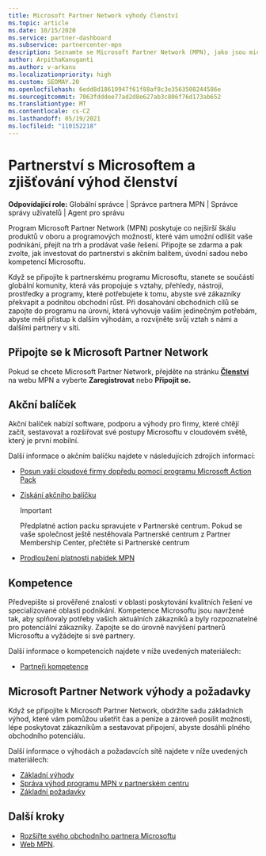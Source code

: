```yaml
---
title: Microsoft Partner Network výhody členství
ms.topic: article
ms.date: 10/15/2020
ms.service: partner-dashboard
ms.subservice: partnercenter-mpn
description: Seznamte se Microsoft Partner Network (MPN), jako jsou microsoft action pack, kompetence nebo možnosti programu, abyste své řešení na trh a prodávat.
author: ArpithaKanuganti
ms.author: v-arkanu
ms.localizationpriority: high
ms.custom: SEOMAY.20
ms.openlocfilehash: 6edd8d18610947f61f88af8c3e3563508244586e
ms.sourcegitcommit: 7063fdddee77ad2d8e627ab3c806f76d173ab652
ms.translationtype: MT
ms.contentlocale: cs-CZ
ms.lasthandoff: 05/19/2021
ms.locfileid: "110152218"
---
```

# <a name="partner-with-microsoft-and-discover-membership-benefits"></a>Partnerství s Microsoftem a zjišťování výhod členství

**Odpovídající role:** Globální správce | Správce partnera MPN | Správce správy uživatelů | Agent pro správu

Program Microsoft Partner Network (MPN) poskytuje co nejširší škálu produktů v oboru a programových možností, které vám umožní odlišit vaše podnikání, přejít na trh a prodávat vaše řešení. Připojte se zdarma a pak zvolte, jak investovat do partnerství s akčním balítem, úvodní sadou nebo kompetencí Microsoftu.

Když se připojíte k partnerskému programu Microsoftu, stanete se součástí globální komunity, která vás propojuje s vztahy, přehledy, nástroji, prostředky a programy, které potřebujete k tomu, abyste své zákazníky překvapit a podnítou obchodní růst. Při dosahování obchodních cílů se zapojte do programu na úrovni, která vyhovuje vašim jedinečným potřebám, abyste měli přístup k dalším výhodám, a rozvíjněte svůj vztah s námi a dalšími partnery v síti. 

## <a name="join-the-microsoft-partner-network"></a>Připojte se k Microsoft Partner Network

Pokud se chcete Microsoft Partner Network, přejděte na stránku [ **Členství**](https://partner.microsoft.com/membership) na webu MPN a vyberte **Zaregistrovat** nebo **Připojit se.**

## <a name="action-pack"></a>Akční balíček

Akční balíček nabízí software, podporu a výhody pro firmy, které chtějí začít, sestavovat a rozšiřovat své postupy Microsoftu v cloudovém světě, který je první mobilní.

Další informace o akčním balíčku najdete v následujících zdrojích informací:

- [Posun vaší cloudové firmy dopředu pomocí programu Microsoft Action Pack](https://partner.microsoft.com/membership/action-pack)

- [Získání akčního balíčku](mpn-get-action-pack.md)
  
    >[!IMPORTANT]
    >Předplatné action packu spravujete v Partnerské centrum. Pokud se vaše společnost ještě nestěhovala Partnerské centrum [](prepare-pmc-pc-migration.md) z Partner Membership Center, přečtěte si Partnerské centrum  

- [Prodloužení platnosti nabídek MPN](renew-mpn-offers.md)

## <a name="competencies"></a>Kompetence

Předvepište si prověřené znalosti v oblasti poskytování kvalitních řešení ve specializované oblasti podnikání. Kompetence Microsoftu jsou navržené tak, aby splňovaly potřeby vašich aktuálních zákazníků a byly rozpoznatelné pro potenciální zákazníky. Zapojte se do úrovně navýšení partnerů Microsoftu a vyžádejte si své partnery.

Další informace o kompetencích najdete v níže uvedených materiálech:

- [Partneři kompetence](https://partner.microsoft.com/membership/competencies)

## <a name="microsoft-partner-network-benefits-and-requirements"></a>Microsoft Partner Network výhody a požadavky

Když se připojíte k Microsoft Partner Network, obdržíte sadu základních výhod, které vám pomůžou ušetřit čas a peníze a zároveň posílit možnosti, lépe poskytovat zákazníkům a sestavovat připojení, abyste dosáhli plného obchodního potenciálu. 

Další informace o výhodách a požadavcích sítě najdete v níže uvedených materiálech:

- [Základní výhody](https://partner.microsoft.com/membership/core-benefits#simple-tab-content-1)
- [Správa výhod programu MPN v partnerském centru](manage-your-partner-network-benefits.md)
- [Základní požadavky](https://partner.microsoft.com/membership/core-benefits#simple-tab-content-2)

## <a name="next-steps"></a>Další kroky

- [Rozšiřte svého obchodního partnera Microsoftu](grow-your-business.md)
- [Web MPN](https://partner.microsoft.com/commercial).
